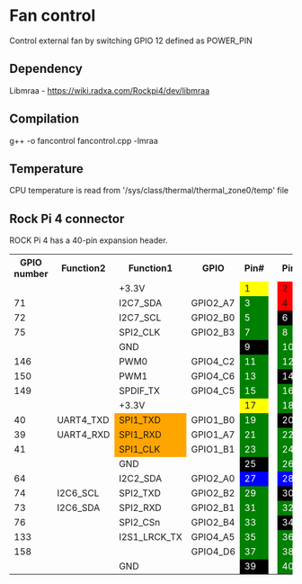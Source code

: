 # Fan control
Control external fan by switching GPIO 12 defined as POWER_PIN

## Dependency
Libmraa - https://wiki.radxa.com/Rockpi4/dev/libmraa

## Compilation
g++ -o fancontrol fancontrol.cpp -lmraa

## Temperature
CPU temperature is read from '/sys/class/thermal/thermal_zone0/temp' file

## Rock Pi 4 connector
ROCK Pi 4 has a 40-pin expansion header.

<table>
<tr>
<th> GPIO number </th>
<th> Function2 </th>
<th> Function1 </th>
<th>  GPIO </th>
<th>  Pin# </th>
<th> </th>
<th> Pin# </th>
<th> GPIO </th>
<th> Function1 </th>
<th> Function2 </th>
<th> GPIO number
</th></tr>
<tr>
<td> </td>
<td> </td>
<td> +3.3V </td>
<td>  </td>
<td style="background:yellow"> 1 </td>
<td>  </td>
<td style="background:red"> 2 </td>
<td>  </td>
<td> +5.0V </td>
<td>  </td>
<td>
</td></tr>
<tr>
<td> 71 </td>
<td> </td>
<td> I2C7_SDA </td>
<td> GPIO2_A7 </td>
<td style="background:green; color:white"> 3 </td>
<td> </td>
<td style="background:red"> 4 </td>
<td> </td>
<td> +5.0V </td>
<td>   </td>
<td>
</td></tr>
<tr>
<td> 72 </td>
<td> </td>
<td> I2C7_SCL </td>
<td> GPIO2_B0 </td>
<td style="background:green; color:white"> 5 </td>
<td> </td>
<td style="background:black; color:white"> 6 </td>
<td>  </td>
<td> GND </td>
<td>   </td>
<td>
</td></tr>
<tr>
<td> 75 </td>
<td> </td>
<td> SPI2_CLK </td>
<td> GPIO2_B3 </td>
<td style="background:green; color:white"> 7 </td>
<td> </td>
<td style="background:green; color:white"> 8 </td>
<td> GPIO4_C4 </td>
<td style="background:orange">UART2_TXD </td>
<td>   </td>
<td> 148
</td></tr>
<tr>
<td> </td>
<td> </td>
<td>  GND </td>
<td>  </td>
<td style="background:black; color:white"> 9 </td>
<td> </td>
<td style="background:green; color:white">10 </td>
<td> GPIO4_C3 </td>
<td style="background:orange">UART2_RXD </td>
<td>   </td>
<td> 147
</td></tr>
<tr>
<td>146  </td>
<td> </td>
<td>  PWM0 </td>
<td> GPIO4_C2 </td>
<td style="background:green; color:white">11 </td>
<td> </td>
<td style="background:green; color:white">12 </td>
<td> GPIO4_A3 </td>
<td> I2S1_SCLK </td>
<td>   </td>
<td> 131
</td></tr>
<tr>
<td> 150 </td>
<td> </td>
<td> PWM1 </td>
<td> GPIO4_C6 </td>
<td style="background:green; color:white">13 </td>
<td>  </td>
<td style="background:black; color:white">14 </td>
<td> </td>
<td> GND </td>
<td>   </td>
<td>
</td></tr>
<tr>
<td> 149 </td>
<td> </td>
<td> SPDIF_TX </td>
<td>  GPIO4_C5 </td>
<td style="background:green; color:white">15 </td>
<td> </td>
<td style="background:green; color:white">16 </td>
<td> GPIO4_D2 </td>
<td> </td>
<td>   </td>
<td> 154
</td></tr>
<tr>
<td> </td>
<td> </td>
<td>  +3.3V </td>
<td> </td>
<td style="background:yellow">17 </td>
<td> </td>
<td style="background:green; color:white">18 </td>
<td> GPIO4_D4 </td>
<td> </td>
<td>   </td>
<td> 156
</td></tr>
<tr>
<td>40 </td>
<td> UART4_TXD </td>
<td style="background:orange">SPI1_TXD </td>
<td> GPIO1_B0 </td>
<td style="background:green; color:white">19 </td>
<td>  </td>
<td style="background:black; color:white">20 </td>
<td> </td>
<td> GND </td>
<td>   </td>
<td>
</td></tr>
<tr>
<td>39 </td>
<td> UART4_RXD </td>
<td style="background:orange">SPI1_RXD </td>
<td> GPIO1_A7  </td>
<td style="background:green; color:white">21  </td>
<td>   </td>
<td style="background:green; color:white">22  </td>
<td> GPIO4_D5  </td>
<td>   </td>
<td> </td>
<td> 157
</td></tr>
<tr>
<td>41 </td>
<td> </td>
<td style="background:orange">SPI1_CLK </td>
<td> GPIO1_B1 </td>
<td style="background:green; color:white">23 </td>
<td>  </td>
<td style="background:green; color:white">24 </td>
<td> GPIO1_B2  </td>
<td style="background:orange">SPI1_CSn  </td>
<td>  </td>
<td> 42
</td></tr>
<tr>
<td> </td>
<td> </td>
<td>  GND  </td>
<td>  </td>
<td style="background:black; color:white">25  </td>
<td>   </td>
<td style="background:green; color:white">26 </td>
<td>  </td>
<td> ADC_IN0 </td>
<td>   </td>
<td>
</td></tr>
<tr>
<td> 64 </td>
<td> </td>
<td>  I2C2_SDA  </td>
<td> GPIO2_A0 </td>
<td style="background:blue; color:white">27  </td>
<td>  </td>
<td style="background:blue; color:white">28 </td>
<td> GPIO2_A1 </td>
<td> I2C2_CLK </td>
<td>  </td>
<td> 65
</td></tr>
<tr>
<td> 74 </td>
<td> I2C6_SCL </td>
<td>  SPI2_TXD  </td>
<td> GPIO2_B2 </td>
<td style="background:green; color:white">29  </td>
<td>  </td>
<td style="background:black; color:white">30 </td>
<td>  </td>
<td> GND </td>
<td>   </td>
<td>
</td></tr>
<tr>
<td> 73 </td>
<td> I2C6_SDA </td>
<td>  SPI2_RXD  </td>
<td> GPIO2_B1 </td>
<td style="background:green; color:white">31  </td>
<td>  </td>
<td style="background:green; color:white">32 </td>
<td> GPIO3_C0 </td>
<td> SPDIF_TX </td>
<td> UART3_CTSn </td>
<td> 112
</td></tr>
<tr>
<td> 76 </td>
<td> </td>
<td>   SPI2_CSn </td>
<td> GPIO2_B4 </td>
<td style="background:green; color:white">33  </td>
<td>  </td>
<td style="background:black; color:white">34 </td>
<td>  </td>
<td> GND </td>
<td>   </td>
<td>
</td></tr>
<tr>
<td> 133 </td>
<td> </td>
<td>   I2S1_LRCK_TX </td>
<td> GPIO4_A5 </td>
<td style="background:green; color:white">35  </td>
<td>  </td>
<td style="background:green; color:white">36 </td>
<td> GPIO4_A4 </td>
<td> I2S1_LRCK_RX </td>
<td>   </td>
<td> 132
</td></tr>
<tr>
<td> 158 </td>
<td> </td>
<td>   </td>
<td> GPIO4_D6 </td>
<td style="background:green; color:white">37  </td>
<td>  </td>
<td style="background:green; color:white">38 </td>
<td> GPIO4_A6 </td>
<td> I2S1_SDI </td>
<td>   </td>
<td> 134
</td></tr>
<tr>
<td> </td>
<td> </td>
<td>   GND </td>
<td>  </td>
<td style="background:black; color:white">39  </td>
<td>  </td>
<td style="background:green; color:white">40  </td>
<td> GPIO4_A7 </td>
<td> I2S1_SDO </td>
<td>   </td>
<td> 135
</td></tr></table>

